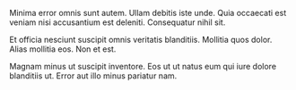 Minima error omnis sunt autem. Ullam debitis iste unde. Quia occaecati est veniam nisi accusantium est deleniti. Consequatur nihil sit.
 Et officia nesciunt suscipit omnis veritatis blanditiis. Mollitia quos dolor. Alias mollitia eos. Non et est.
 Magnam minus ut suscipit inventore. Eos ut ut natus eum qui iure dolore blanditiis ut. Error aut illo minus pariatur nam.